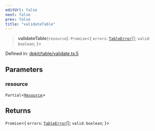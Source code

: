 ```yaml
---
editUrl: false
next: false
prev: false
title: "validateTable"
---
```


> **validateTable**(`resource`): `Promise`\<\{ `errors`: [`TableError`](/reference/dpkit/tableerror/)[]; `valid`: `boolean`; \}\>

Defined in: [dpkit/table/validate.ts:5](https://github.com/datisthq/dpkit/blob/7a3ebb9422265a09d2e84e0952d10e0101139f80/dpkit/table/validate.ts#L5)

## Parameters

### resource

`Partial`\<[`Resource`](/reference/dpkit/resource/)\>

## Returns

`Promise`\<\{ `errors`: [`TableError`](/reference/dpkit/tableerror/)[]; `valid`: `boolean`; \}\>
